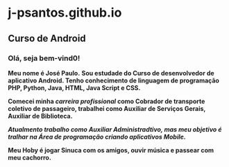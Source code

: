 # j-psantos.github.io
## Curso de Android
### Olá, seja bem-vind0!
**Meu nome é José Paulo.**
**Sou estudade do Curso de desenvolvedor de aplicativo
Android. Tenho conhecimento de linguagem de programação
PHP, Python, Java, HTML, Java Script e CSS.**

**Comecei minha _carreira profissional_ como Cobrador de
transporte coletivo de passageiro, trabalhei como Auxiliar
de Serviços Gerais, Auxiliar de Biblioteca.**

***Atualmento trabalho como Auxiliar Administradtivo,
mas meu objetivo é tralhar na Área de programação
criando aplicativos Mobile.***

__Meu Hoby é jogar Sinuca com
os amigos, ouvir música e
passear com meu cachorro.__
